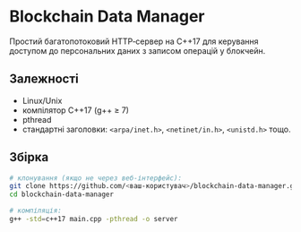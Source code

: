 # Blockchain Data Manager

Простий багатопотоковий HTTP‑сервер на C++17 для керування доступом до персональних даних з записом операцій у блокчейн.

## Залежності

- Linux/Unix  
- компілятор C++17 (g++ ≥ 7)  
- pthread  
- стандартні заголовки: `<arpa/inet.h>`, `<netinet/in.h>`, `<unistd.h>` тощо.

## Збірка

```bash
# клонування (якщо не через веб-інтерфейс):
git clone https://github.com/<ваш‑користувач>/blockchain-data-manager.git
cd blockchain-data-manager

# компіляція:
g++ -std=c++17 main.cpp -pthread -o server
